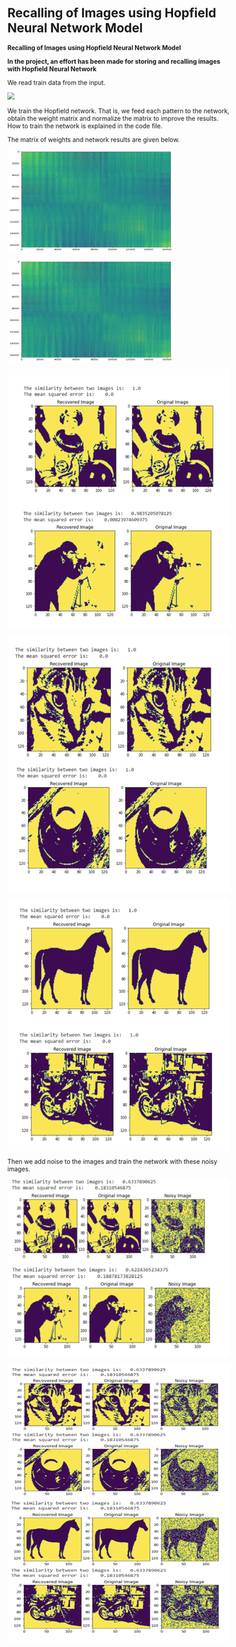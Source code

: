 # **Recalling of Images using Hopfield Neural Network Model**

**Recalling of Images using Hopfield Neural Network Model**

**In the project, an effort has been made for storing and recalling images with Hopfield Neural Network**

We read train data from the input.

 ![](https://github.com/Fateme-Azizabadi/Recalling-of-Images-using-Hopfield-Neural-Network-Model/blob/main/Images/R.Test.png)

We train the Hopfield network. That is, we feed each pattern to the network, obtain the weight matrix and normalize the matrix to improve the results. How to train the network is explained in the code file.

The matrix of weights and network results are given below.

 ![](https://github.com/Fateme-Azizabadi/Recalling-of-Images-using-Hopfield-Neural-Network-Model/blob/main/Images/Weight.png)


 ![](https://github.com/Fateme-Azizabadi/Recalling-of-Images-using-Hopfield-Neural-Network-Model/blob/main/Images/Weight.png)


 ![](https://github.com/Fateme-Azizabadi/Recalling-of-Images-using-Hopfield-Neural-Network-Model/blob/main/Images/Test1.png)

 ![](https://github.com/Fateme-Azizabadi/Recalling-of-Images-using-Hopfield-Neural-Network-Model/blob/main/Images/Test2.png)

 ![](https://github.com/Fateme-Azizabadi/Recalling-of-Images-using-Hopfield-Neural-Network-Model/blob/main/Images/Test3.png)

Then we add noise to the images and train the network with these noisy images.

 ![](https://github.com/Fateme-Azizabadi/Recalling-of-Images-using-Hopfield-Neural-Network-Model/blob/main/Images/Test4.png)

 ![](https://github.com/Fateme-Azizabadi/Recalling-of-Images-using-Hopfield-Neural-Network-Model/blob/main/Images/Test5.png)





 
